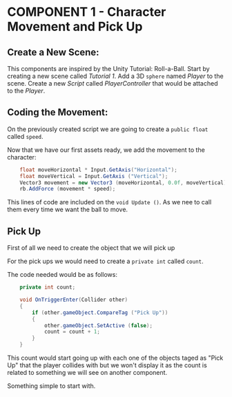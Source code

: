 # **COMPONENT 1 - Character Movement and Pick Up**

## Create a New Scene:

This components are inspired by the Unity Tutorial: Roll-a-Ball.
Start by creating a new scene called *Tutorial 1*.
Add a 3D `sphere` named *Player* to the scene.
Create a new *Script* called *PlayerController* that would be attached to the *Player*.

## Coding the Movement:

On the previously created script we are going to create a `public float` called `speed`.

Now that we have our first assets ready, we add the movement to the character:
``` C#
    float moveHorizontal * Input.GetAxis("Horizontal");
    float moveVertical = Input.GetAxis ("Vertical");
    Vector3 movement = new Vector3 (moveHorizontal, 0.0f, moveVertical);
    rb.AddForce (movement * speed);
```

This lines of code are included on the  `void Update ()`. As we nee to call them every time we want the ball to move.

## Pick Up

First of all we need to create the object that we will pick up

For the pick ups we would need to create a `private int` called `count`.

The code needed would be as follows:

``` C#
    private int count;

    void OnTriggerEnter(Collider other) 
    {
        if (other.gameObject.CompareTag ("Pick Up"))
        {
            other.gameObject.SetActive (false);
            count = count + 1;
        }
    }
```

This count would start going up with each one of the objects taged as "Pick Up" that the player collides with but we won't display it as the count is related to something we will see on another component.

Something simple to start with.